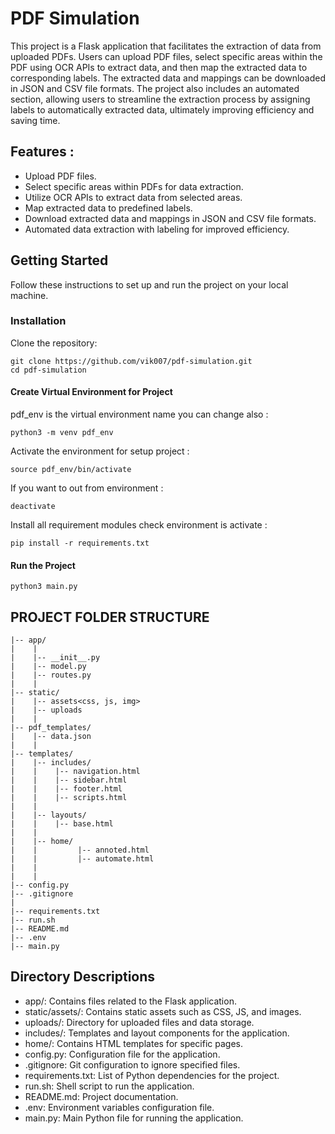 # PDF Simulation
This project is a Flask application that facilitates the extraction of data from uploaded PDFs. Users can upload PDF files, select specific areas within the PDF using OCR APIs to extract data, and then map the extracted data to corresponding labels. The extracted data and mappings can be downloaded in JSON and CSV file formats. The project also includes an automated section, allowing users to streamline the extraction process by assigning labels to automatically extracted data, ultimately improving efficiency and saving time.

## Features :

   - Upload PDF files.
   - Select specific areas within PDFs for data extraction.
   - Utilize OCR APIs to extract data from selected areas.
   - Map extracted data to predefined labels.
   - Download extracted data and mappings in JSON and CSV file formats.
   - Automated data extraction with labeling for improved efficiency.

## Getting Started

Follow these instructions to set up and run the project on your local machine.

### Installation

Clone the repository:
```
git clone https://github.com/vik007/pdf-simulation.git
cd pdf-simulation
```
#### Create Virtual Environment for Project 
pdf_env is the virtual environment name you can change also :
```
python3 -m venv pdf_env
```

Activate the environment for setup project :
```
source pdf_env/bin/activate
```

If you want to out from environment :
```
deactivate
```

Install all requirement modules check environment is activate :
```
pip install -r requirements.txt
```

#### Run the Project 
```
python3 main.py
```


## PROJECT FOLDER STRUCTURE 
   ```
   |-- app/
   |    |
   |    |-- __init__.py                           
   |    |-- model.py                 
   |    |-- routes.py                       
   |    |                  
   |-- static/
   |    |-- assets<css, js, img>          
   |    |-- uploads
   |    |
   |-- pdf_templates/
   |    |-- data.json
   |    |
   |-- templates/                      
   |    |-- includes/                  
   |    |    |-- navigation.html       
   |    |    |-- sidebar.html          
   |    |    |-- footer.html           
   |    |    |-- scripts.html          
   |    |
   |    |-- layouts/                   
   |    |    |-- base.html              
   |    |        
   |    |-- home/                      
   |    |         |-- annoted.html            
   |    |         |-- automate.html         
   |    |                 
   |    |    
   |-- config.py                             
   |-- .gitignore                     
   |
   |-- requirements.txt                     
   |-- run.sh
   |-- README.md
   |-- .env                                 
   |-- main.py                               
   ```
 
## Directory Descriptions

   - app/: Contains files related to the Flask application.
   - static/assets/: Contains static assets such as CSS, JS, and images.
   - uploads/: Directory for uploaded files and data storage.
   - includes/: Templates and layout components for the application.
   - home/: Contains HTML templates for specific pages.
   - config.py: Configuration file for the application.
   - .gitignore: Git configuration to ignore specified files.
   - requirements.txt: List of Python dependencies for the project.
   - run.sh: Shell script to run the application.
   - README.md: Project documentation.
   - .env: Environment variables configuration file.
   - main.py: Main Python file for running the application.
